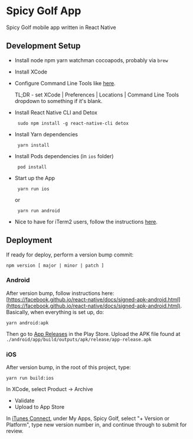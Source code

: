 # Spicy Golf App

Spicy Golf mobile app written in React Native

## Development Setup

 * Install node npm yarn watchman cocoapods, probably via `brew`
 * Install XCode
 * Configure Command Line Tools like [here](https://stackoverflow.com/questions/29108172/xcrun-unable-to-find-simctl).

    TL;DR - set XCode | Preferences | Locations | Command Line Tools dropdown to something if it's blank.

 * Install React Native CLI and Detox

        sudo npm install -g react-native-cli detox

 * Install Yarn dependencies

        yarn install

 * Install Pods dependencies (in `ios` folder)

        pod install

 * Start up the App

        yarn run ios
    or

        yarn run android


 * Nice to have for iTerm2 users, follow the instructions [here](https://stackoverflow.com/questions/37814803/how-to-get-react-native-run-ios-to-open-in-iterm-instead-of-terminal-on-a-macos).

## Deployment

If ready for deploy, perform a version bump commit:

    npm version [ major | minor | patch ]

### Android

After version bump, follow instructions here: [https://facebook.github.io/react-native/docs/signed-apk-android.html](https://facebook.github.io/react-native/docs/signed-apk-android.html).  Basically, when everything is set up, do:

    yarn android:apk

Then go to [App Releases](https://play.google.com/apps/publish/?dev_acc=00137341438711124394#ManageReleasesPlace:p=golf.spicy) in the Play Store.  Upload the APK file found at ```./android/app/build/outputs/apk/release/app-release.apk```

### iOS

After version bump, in the root of this project, type:

    yarn run build:ios

In XCode, select Product -> Archive

 * Validate
 * Upload to App Store

In [iTunes Connect](itunesconnect.apple.com/WebObjects/iTunesConnect.woa/ra/ng/app/1250184426), under My Apps, Spicy Golf, select "+ Version or Platform", type new version number in, and continue through to submit for review.